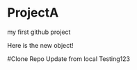 # ProjectA
my first github project

Here is the new object!

#Clone Repo
Update from local 
Testing123
